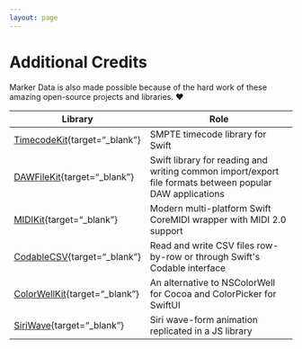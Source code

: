 ```yaml
---
layout: page
---
```

# Additional Credits

Marker Data is also made possible because of the hard work of these amazing open-source projects and libraries. :heart:

| Library | Role |
|---|---|
| [TimecodeKit](https://github.com/orchetect/TimecodeKit){target=“_blank”} | SMPTE timecode library for Swift |
| [DAWFileKit](https://github.com/orchetect/DAWFileKit){target=“_blank”} | Swift library for reading and writing common import/export file formats between popular DAW applications |
| [MIDIKit](https://github.com/orchetect/MIDIKit){target=“_blank”} | Modern multi-platform Swift CoreMIDI wrapper with MIDI 2.0 support |
| [CodableCSV](https://github.com/dehesa/CodableCSV){target=“_blank”} | Read and write CSV files row-by-row or through Swift's Codable interface |
| [ColorWellKit](https://github.com/jordanbaird/ColorWellKit){target=“_blank”} | An alternative to NSColorWell for Cocoa and ColorPicker for SwiftUI |
| [SiriWave](https://github.com/kopiro/siriwave){target=“_blank”} | Siri wave-form animation replicated in a JS library |